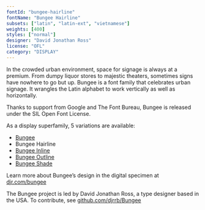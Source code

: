 ```yaml
---
fontId: "bungee-hairline"
fontName: "Bungee Hairline"
subsets: ["latin", "latin-ext", "vietnamese"]
weights: [400]
styles: ["normal"]
designer: "David Jonathan Ross"
license: "OFL"
category: "DISPLAY"
---
```


<p>
In the crowded urban environment, space for signage is always at a premium. 
From dumpy liquor stores to majestic theaters, sometimes signs have nowhere to go but up. 
Bungee is a font family that celebrates urban signage. 
It wrangles the Latin alphabet to work vertically as well as horizontally.
</p>
<p>
Thanks to support from Google and The Font Bureau, Bungee is released under the SIL Open Font License. 
</p>
<p>
As a display superfamily, 5 variations are available:
</p>
<p><ul>
<li><a href="https://fonts.google.com/specimen/Bungee">Bungee</a></li>
<li>Bungee Hairline</li>
<li><a href="https://fonts.google.com/specimen/Bungee+Inline">Bungee Inline</a></li>
<li><a href="https://fonts.google.com/specimen/Bungee+Outline">Bungee Outline</a></li>
<li><a href="https://fonts.google.com/specimen/Bungee+Shade">Bungee Shade</a></li>
</ul></p>
<p>
Learn more about Bungee’s design in the digital specimen at <a href="http://djr.com/bungee">djr.com/bungee</a>
</p>
<p>
The Bungee project is led by David Jonathan Ross, a type designer based in the USA. 
To contribute, see <a href="https://github.com/djrrb/Bungee">github.com/djrrb/Bungee</a>
</p>